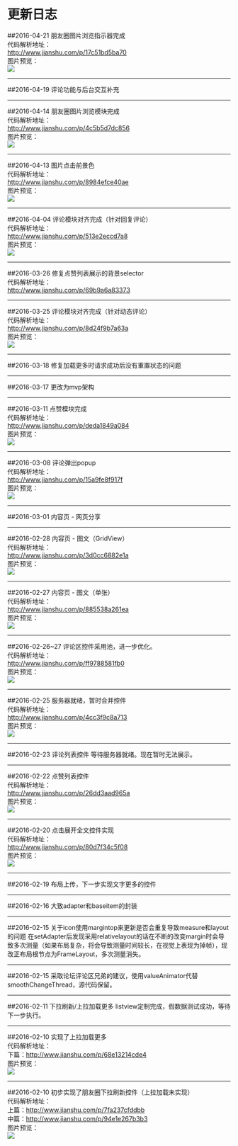 # 更新日志

##2016-04-21
朋友圈图片浏览指示器完成</br>
代码解析地址：</br>
http://www.jianshu.com/p/17c51bd5ba70 </br>
图片预览：</br>
![](https://github.com/razerdp/FriendCirclePreview/blob/master/img/2016-04-21_dot_indicator.gif)

***

##2016-04-19
评论功能与后台交互补充</br>

***

##2016-04-14
朋友圈图片浏览模块完成</br>
代码解析地址：</br>
http://www.jianshu.com/p/4c5b5d7dc856 </br>
图片预览：</br>
![](https://github.com/razerdp/FriendCirclePreview/blob/master/img/2016-04-14_friend_circle_photo_gallery.gif)

***

##2016-04-13
图片点击前景色</br>
代码解析地址：</br>
http://www.jianshu.com/p/8984efce40ae </br>
图片预览：</br>
![](https://github.com/razerdp/FriendCirclePreview/blob/master/img/2016-04-13_click_forceground_iv.gif)

***

##2016-04-04
评论模块对齐完成（针对回复评论）</br>
代码解析地址：</br>
http://www.jianshu.com/p/513e2eccd7a8 </br>
图片预览：</br>
![](https://github.com/razerdp/FriendCirclePreview/blob/master/img/2016-04-04_comment_align_input_box.gif)

***

##2016-03-26
修复点赞列表展示的背景selector</br>
代码解析地址：</br>
http://www.jianshu.com/p/69b9a6a83373 </br>

***
##2016-03-25
评论模块对齐完成（针对动态评论）</br>
代码解析地址：</br>
http://www.jianshu.com/p/8d24f9b7a63a </br>
图片预览：</br>
![](https://github.com/razerdp/FriendCirclePreview/blob/master/img/2016-03-25_show_input_box.gif)

***

##2016-03-18
修复加载更多时请求成功后没有重置状态的问题

***
##2016-03-17
更改为mvp架构

***

##2016-03-11
点赞模块完成</br>
代码解析地址：</br>
http://www.jianshu.com/p/deda1849a084 </br>
图片预览：</br>
![](https://github.com/razerdp/FriendCirclePreview/blob/master/img/2016-03-11_praise.gif)

***

##2016-03-08
评论弹出popup</br>
代码解析地址：</br>
http://www.jianshu.com/p/15a9fe8f917f </br>
图片预览：</br>
![](https://github.com/razerdp/FriendCirclePreview/blob/master/img/2016-03-08_comment_popup.gif)

***

##2016-03-01
内容页 - 网页分享

***
##2016-02-28
内容页 - 图文（GridView）</br>
代码解析地址：</br>
http://www.jianshu.com/p/3d0cc6882e1a </br>
图片预览：</br>
![](http://upload-images.jianshu.io/upload_images/684042-114feffc2a7be669.gif)

***
##2016-02-27
内容页 - 图文（单张）</br>
代码解析地址：</br>
http://www.jianshu.com/p/885538a261ea </br>
图片预览：</br>
![](https://github.com/razerdp/FriendCirclePreview/blob/master/img/single_image.gif)

***
##2016-02-26~27
评论区控件采用池，进一步优化。</br>
代码解析地址：</br>
http://www.jianshu.com/p/ff9788581fb0 </br>
图片预览：</br>
![](https://github.com/razerdp/FriendCirclePreview/blob/master/img/comment_text_pool.gif)

***
##2016-02-25
服务器就绪，暂时合并控件</br>
代码解析地址：</br>
http://www.jianshu.com/p/4cc3f9c8a713 </br>
图片预览：</br>
![](https://github.com/razerdp/FriendCirclePreview/blob/master/img/2016-02-25_test.gif)

***
##2016-02-23
评论列表控件
等待服务器就绪。现在暂时无法展示。

***
##2016-02-22
点赞列表控件</br>
代码解析地址：</br>
http://www.jianshu.com/p/26dd3aad965a </br>
图片预览：</br>
![](https://github.com/razerdp/FriendCirclePreview/blob/master/img/praise_widget.gif)

***
##2016-02-20
点击展开全文控件实现</br>
代码解析地址：</br>
http://www.jianshu.com/p/80d7f34c5f08 </br>
图片预览：</br>
![](https://github.com/razerdp/FriendCirclePreview/blob/master/img/click_to_show_more.gif)

***
##2016-02-19
布局上传，下一步实现文字更多的控件

***
##2016-02-16
大致adapter和baseitem的封装

***
##2016-02-15
关于icon使用margintop来更新是否会重复导致measure和layout的问题
在setAdapter后发现采用relativelayout的话在不断的改变margin时会导致多次测量（如果布局复杂，将会导致测量时间较长，在视觉上表现为掉帧），现改正布局根节点为FrameLayout，多次测量消失。

***
##2016-02-15
采取论坛评论区兄弟的建议，使用valueAnimator代替smoothChangeThread，源代码保留。

***
##2016-02-11
下拉刷新/上拉加载更多 listview定制完成，假数据测试成功，等待下一步执行。

***
##2016-02-10
实现了上拉加载更多</br>
代码解析地址：</br>
下篇：http://www.jianshu.com/p/68e13214cde4 </br>
图片预览：</br>
![](https://github.com/razerdp/FriendCirclePreview/blob/master/img/2016-02-10%20%E5%8A%A0%E8%BD%BD%E6%9B%B4%E5%A4%9A.gif)

***
##2016-02-10
初步实现了朋友圈下拉刷新控件（上拉加载未实现）</br>
代码解析地址：</br>
上篇：http://www.jianshu.com/p/7fa237cfddbb </br>
中篇：http://www.jianshu.com/p/94e1e267b3b3 </br>
图片预览：</br>
![](https://github.com/razerdp/FriendCirclePreview/blob/master/img/2016-02-10%20%E4%B8%8B%E6%8B%89%E5%88%B7%E6%96%B0.gif)

